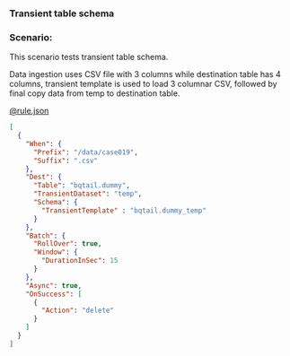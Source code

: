 ### Transient table schema

### Scenario:

This scenario tests transient table schema.

Data ingestion uses CSV file with 3 columns while destination table has 4 columns,
transient template is used to load 3 columnar CSV, followed by final copy data from temp to destination table.


[@rule.json](rule.json)
```json
[
  {
    "When": {
      "Prefix": "/data/case019",
      "Suffix": ".csv"
    },
    "Dest": {
      "Table": "bqtail.dummy",
      "TransientDataset": "temp",
      "Schema": {
        "TransientTemplate" : "bqtail.dummy_temp"
      }
    },
    "Batch": {
      "RollOver": true,
      "Window": {
        "DurationInSec": 15
      }
    },
    "Async": true,
    "OnSuccess": [
      {
        "Action": "delete"
      }
    ]
  }
]
```

